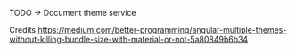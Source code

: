 TODO -> Document theme service

Credits
https://medium.com/better-programming/angular-multiple-themes-without-killing-bundle-size-with-material-or-not-5a80849b6b34
